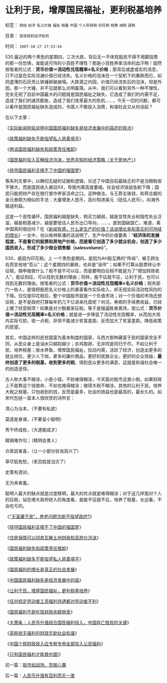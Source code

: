 # 让利于民，增厚国民福祉，更利税基培养

标签： `财经` `经济` `名义价格` `福祉` `税基` `中国` `个人所得税` `印花税` `税费` `减税` `退税` 

目录： `投资投机经济危机`

时间： `2007-10-27 17:53:54`

530,最近的两个黑色的星期四，三次大跌，背后无一不体现股民不得不用脚投票的那一份恐惧，谁能说可怜的小百姓不理性？那是小百姓养家活命的血汗啊！固然按笔者的公式：**货币价值＝流动性兑现概率×名义价格**；那背后或虚或实的消息，只不过是在实际流通价值已经流失，名义价格的泡沫在一个契机下的暴跌而已，如同虚薄的石灰壳让铁锤砸破崩塌。大跌源之内因，价值已经流失后的泡沫，但是外因，那一个大锤，并不见就那么光明磊落。从中，我们可以看到另外一种不理性，完全无视了目前中国最大的问题就是国民福祉之缺失，它造成了我们的内需不足，造成了我们的通货膨胀，造成了我们改革最大的危机……，今天一切的问题，都可以看作是国民福祉缺失造成的，令国人不敢投入消费，和谐社会又从何谈起？

在以下文章：

《[实际新闻转贴说明中国国民福利缺失是经济发展中的癌症的观点](../../../2007/10/6/中国国民福利缺失是经济发展中的癌症.md)》

《[政策福利缺失不能指望私人慈善填平](../../../2007/10/5/慈善捐款不是富人义务，政策福利缺失不能指望私人慈善.md)》

《[再谈国民福利缺失和政策责任推卸](../../../2007/10/5/再谈国民福利缺失和政策责任推卸.md)》

《[国民福利投入瓦解经济泡沫，世界共知的经济策略（关于房地产）](../../../2007/10/5/远离经适房：租赁补贴和廉租房瓦解房地产泡沫.md)》

《[掠夺国民福利支撑不了中国的强国梦](../../../2007/10/5/掠夺国民福利支撑不了中国的强国梦.md)》

等系列文章中，以确切无疑的证据和逻辑，论述了中国目前最缺乏的不是当期税收不够大，而是国民收入被动XX，导致内需高度萎缩，社会经济效益急剧下降；国民只能把财产存在银行里作养家活命之口。这种做法，与王莽五铢钱，和蒋总裁的金元券颇为相似的手法：大量增发人民币，高价购进美元（低估人民币），向海外输送利益。

这是一个恶性循环。国民福利越是缺失，购买力越弱，越是显性失业和隐性失业泛滥，越是税基减少，越是要低估人民币出口导向，……，直到国破国亡，难道，离中国真的很远吗？在《[新闻有感，什么是生产的价值？谈谈增长率和真实的可持续的增长](../../../2007/10/6/什么是生产的价值？数字增长率，真实性和就业萎缩.md)》一文中，也以格林斯潘的话说明了，生产中的价值要素：“**经济体的发展程度，不是看它的股票和房地产价格，而是看它创造了多少就业机会，创造了多少国民收入，形成了多少商业销售额（salesvolumn）**”。

530，是因为印花税。上 一个黑色星期四，是因为AH股互换的“传闻”，被王顾左右而言他地“否认”；这个星期四的暴跌，也非是“谣传”；如果不打算从股票转让中征税，搞申报做什么？税不是不可以征，而是要明白征税不能是为了“增加财政收入”，能征则征，可以找到无数的理由；同样，能不征就不征，让利于民，也可以找到无数的理由。按笔者的公式：**货币价值＝流动性兑现概率×名义价格**；税务部门一些人，是错把股民名义价格上的暴富看作实际收入，却无视实际流动性风险的下降。仅仅是印花税后，整个中国股市就是一个负值市场；对一个负值的市场还想征税，是不是政府打算每年扔几千亿进来托盘呢？何况，券商的手续费收益，已经上缴了经营税项！如果是对少数赢家征税，等于是强逼胜者离场，按公式：**货币价值＝流动性兑现概率×名义价格**；就是进一步降低了流动性兑现概率，从而加大场内实际亏损，收一点税，非但不能减少贫富差距，反而加大了贫富差距，降低政策的民望。

其实，中国这样的民贫国富为基本制度的国家，与西方那种藏富于民的国家完全不同，从民众身上是油水只越刮越少；杀鸡取卵，无非同是同归于尽。不如让利于民，培养税基；放水养鱼，增厚国民福祉，拉动内需，活跃了经济，创造出更多的就业岗位，更少人下岗，更多的廉价商品，更好的民族企业，更好的企业效益，**最终创造了更多的税基，收到更多的税**。得到民众更多的满意，这就是和谐社会唯一的创造途径。

古人称大事不糊涂，小差小错，不妨难得糊涂，今天面对股市这类小税，如果财政上不是靠这个钱救命，不如也难得糊涂；做得大税不糊涂，其他的让利于民，培养大税之税基，只怕收到的钱，反而是最多，社会的效益也是最高的，最长久的。如宋代包拯一首本人很欣赏的诗所言：

清心为治本，（不要有私欲）

莫道是身谋，（不要呈小聪明）

秀干终成栋，（大道能成才）

精钢难作勾；（精明会害人）

仓禀鼠雀喜，（让一小部分驻虫高兴了）

草尽狐免愁，（老百姓就当灾了）

史策有遗训，

无为来者羞。

聪明人最大的缺点就是过度精明，最大的优点就是难得糊涂；对于这几样面对个人的征税，站在增大政府财入的角度看，是能不征就不征，培养了税基，长远看，不会吃亏的。

《["无富藏于民"，养老问题怎能不指望政府?](../../../2007/9/13/孙武：藏富于民者富国强兵.md)》

《[掠夺国民福利支撑不了中国的强国梦](../../../2007/10/5/掠夺国民福利支撑不了中国的强国梦.md)》

《[住房保障可以彻底瓦解土地财政和高房价泡沫](../../../2007/10/5/远离经适房：租赁补贴和廉租房瓦解房地产泡沫.md)》

《[国民福利缺失和政策责任推卸](../../../2007/10/5/再谈国民福利缺失和政策责任推卸.md)》

《[政策福利缺失不能指望私人慈善填平](../../../2007/10/5/慈善捐款不是富人义务，政策福利缺失不能指望私人慈善.md)》

《[国民福利的增长是真正的社会发展](../../../2007/10/6/什么是生产的价值？数字增长率，真实性和就业萎缩.md)》

《[中国国民福利缺失是经济发展中的癌](../../../2007/10/6/中国国民福利缺失是经济发展中的癌症.md)》

《[让利于民，增厚国民福祉，更利税基培养](../../../2007/10/27/让利于民，增厚国民福祉，更利税基培养.md)》

《[任何规定劳动者工资福利待遇都对劳动者不利](../../../2007/11/15/任何规定劳动者工资福利待遇都对劳动者不利.md)》

《[国民福利不是吃饭财政余额施舍](../../../2007/11/15/国民福利不是吃饭财政余额施舍.md)》

《[大萧条：人民币升值结合国民福利投入，中国存亡胜败的关键](../../../2007/11/25/人民币升值结合国民福利投入，中国存亡胜败的关键.md)》

《[高税收无福利的财政无助社会和谐](../../../2007/12/23/冗员吃饭财政拖累：高税收无福利无助社会和谐.md)》

《[中国个税财政收入应专税专用全部投入公民福利](../../../2007/12/24/中国个税财政收入应专税专用全部投入公民社会保障.md)》

《[只有国民福利才能救中国!](../../../2008/7/12/价值守恒定律：只有市场经济才能救中国!.md)》



前一篇：[股市如战场，克服心魔](../../../2007/10/27/股市如战场，克服心魔.md)

后一篇：[人民币升值有百利而无一害](../../../2007/10/28/人民币升值有百利而无一害.md)